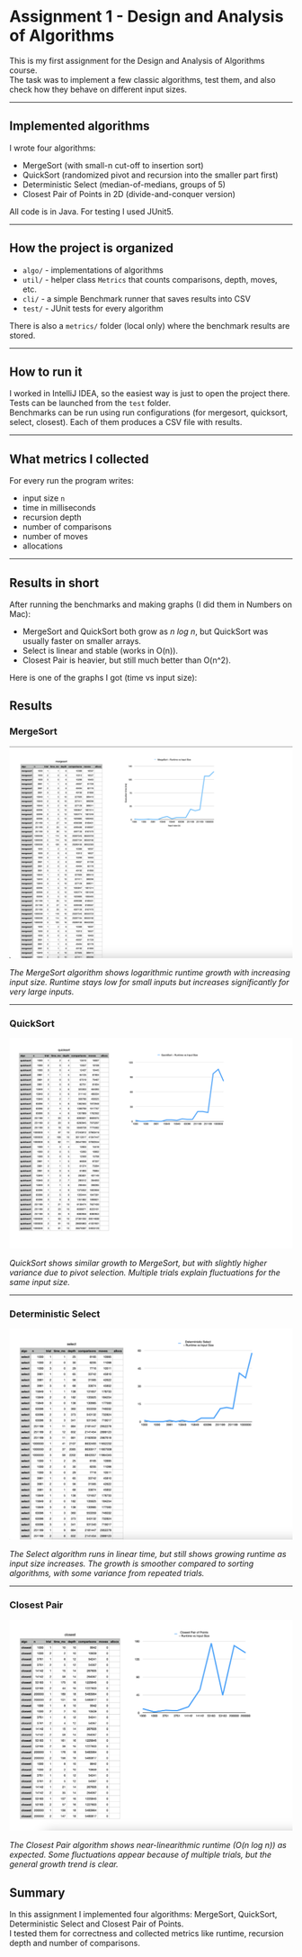 # Assignment 1 - Design and Analysis of Algorithms

This is my first assignment for the Design and Analysis of Algorithms course.  
The task was to implement a few classic algorithms, test them, and also check how they behave on different input sizes.

---

## Implemented algorithms

I wrote four algorithms:

- MergeSort (with small-n cut-off to insertion sort)  
- QuickSort (randomized pivot and recursion into the smaller part first)  
- Deterministic Select (median-of-medians, groups of 5)  
- Closest Pair of Points in 2D (divide-and-conquer version)

All code is in Java. For testing I used JUnit5.

---

## How the project is organized

- `algo/` - implementations of algorithms  
- `util/` - helper class `Metrics` that counts comparisons, depth, moves, etc.  
- `cli/` - a simple Benchmark runner that saves results into CSV  
- `test/` - JUnit tests for every algorithm  

There is also a `metrics/` folder (local only) where the benchmark results are stored.

---

## How to run it

I worked in IntelliJ IDEA, so the easiest way is just to open the project there.  
Tests can be launched from the `test` folder.  
Benchmarks can be run using run configurations (for mergesort, quicksort, select, closest). Each of them produces a CSV file with results.

---

## What metrics I collected

For every run the program writes:
- input size `n`
- time in milliseconds
- recursion depth
- number of comparisons
- number of moves
- allocations

---

## Results in short

After running the benchmarks and making graphs (I did them in Numbers on Mac):

- MergeSort and QuickSort both grow as *n log n*, but QuickSort was usually faster on smaller arrays.  
- Select is linear and stable (works in O(n)).  
- Closest Pair is heavier, but still much better than O(n^2).  

Here is one of the graphs I got (time vs input size):

## Results

### MergeSort
![MergeSort runtime](./mergesort.png)

*The MergeSort algorithm shows logarithmic runtime growth with increasing input size. Runtime stays low for small inputs but increases significantly for very large inputs.*

---

### QuickSort
![QuickSort runtime](./quicksort.png)

*QuickSort shows similar growth to MergeSort, but with slightly higher variance due to pivot selection. Multiple trials explain fluctuations for the same input size.*

---

### Deterministic Select
![Deterministic Select runtime](./select.png)

*The Select algorithm runs in linear time, but still shows growing runtime as input size increases. The growth is smoother compared to sorting algorithms, with some variance from repeated trials.*

---

### Closest Pair
![Closest Pair runtime](./closest.png)

*The Closest Pair algorithm shows near-linearithmic runtime (O(n log n)) as expected. Some fluctuations appear because of multiple trials, but the general growth trend is clear.*


## Summary

In this assignment I implemented four algorithms: MergeSort, QuickSort, Deterministic Select and Closest Pair of Points.  
I tested them for correctness and collected metrics like runtime, recursion depth and number of comparisons.  


